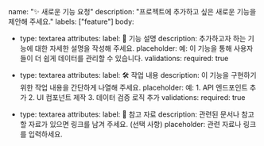 name: "✨ 새로운 기능 요청"
description: "프로젝트에 추가하고 싶은 새로운 기능을 제안해 주세요."
labels: ["feature"]
body:

- type: textarea
  attributes:
  label: 📄 기능 설명
  description: 추가하고자 하는 기능에 대한 자세한 설명을 작성해 주세요.
  placeholder: 예: 이 기능을 통해 사용자들이 더 쉽게 데이터를 관리할 수 있습니다.
  validations:
  required: true

- type: textarea
  attributes:
  label: 🛠️ 작업 내용
  description: 이 기능을 구현하기 위한 작업 내용을 간단하게 나열해 주세요.
  placeholder: 예: 1. API 엔드포인트 추가 2. UI 컴포넌트 제작 3. 데이터 검증 로직 추가
  validations:
  required: true

- type: textarea
  attributes:
  label: 📎 참고 자료
  description: 관련된 문서나 참고할 자료가 있으면 링크를 남겨 주세요. (선택 사항)
  placeholder: 관련 자료나 링크를 입력하세요.
